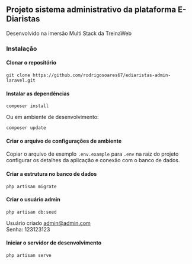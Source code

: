 ## Projeto sistema administrativo da plataforma E-Diaristas

Desenvolvido na imersão Multi Stack da TreinaWeb

### Instalação

#### Clonar o repositório

```
git clone https://github.com/rodrigosoares67/ediaristas-admin-laravel.git
```

#### Instalar as dependências

```
composer install
```

Ou em ambiente de desenvolvimento:

```
composer update
```

#### Criar o arquivo de configurações de ambiente

Copiar o arquivo de exemplo `.env.example` para `.env` na raiz do projeto
configurar os detalhes da aplicação e conexão com o banco de dados.

#### Criar a estrutura no banco de dados

```
php artisan migrate
```

#### Criar o usuário admin

```
php artisan db:seed
```

Usuário criado admin@admin.com  
Senha: 123123123

#### Iniciar o servidor de desenvolvimento

```
php artisan serve
```
